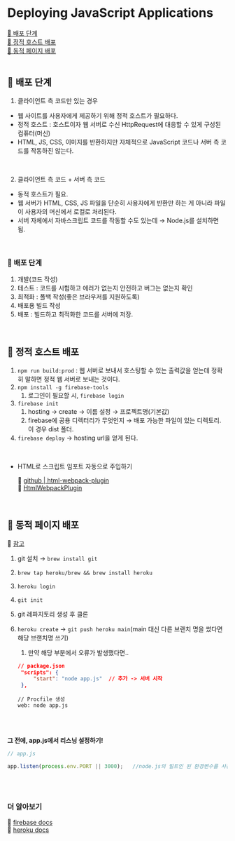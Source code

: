 # Deploying JavaScript Applications

[📌 배포 단계](#-배포-단계)<br>
[📌 정적 호스트 배포](#-정적-호스트-배포)<br>
[📌 동적 페이지 배포](#-동적-페이지-배포)<br>
<br>

## 📌 배포 단계

1. 클라이언트 측 코드만 있는 경우

- 웹 사이트를 사용자에게 제공하기 위해 정적 호스트가 필요하다.
- 정적 호스트 : 호스트이자 웹 서버로 수신 HttpRequest에 대응할 수 있게 구성된 컴퓨터(머신)
- HTML, JS, CSS, 이미지를 반환하지만 자체적으로 JavaScript 코드나 서버 측 코드를 작동하진 않는다.

<br>

2. 클라이언트 측 코드 + 서버 측 코드

- 동적 호스트가 필요.
- 웹 서버가 HTML, CSS, JS 파일을 단순히 사용자에게 반환만 하는 게 아니라 파일이 사용자의 머신에서 로컬로 처리된다.
- 서버 자체에서 자바스크립트 코드를 작동할 수도 있는데 &rarr; Node.js를 설치하면 됨.

<br>

### 📖 배포 단계

1. 개발(코드 작성)
2. 테스트 : 코드를 시험하고 에러가 없는지 안전하고 버그는 없는지 확인
3. 최적화 : 폴백 작성(좋은 브라우저를 지원하도록)
4. 배포용 빌드 작성
5. 배포 : 빌드하고 최적화한 코드를 서버에 저장.

<br>

## 📌 정적 호스트 배포

1. `npm run build:prod` : 웹 서버로 보내서 호스팅할 수 있는 출력값을 얻는데 정확히 말하면 정적 웹 서버로 보내는 것이다.
2. `npm install -g firebase-tools`
   1. 로그인이 필요할 시, `firebase login`
3. `firebase init`
   1. hosting &rarr; create &rarr; 이름 설정 &rarr; 프로젝트명(기본값)
   2. firebase에 공용 디렉터리가 무엇인지 &rarr; 배포 가능한 파일이 있는 디렉토리. 이 경우 dist 폴더.
4. `firebase deploy` &rarr; hosting url을 얻게 된다.

<br>

- HTML로 스크립트 임포트 자동으로 주입하기

    🔗 [github | html-webpack-plugin](https://github.com/jantimon/html-webpack-plugin)<br>
    🔗 [HtmlWebpackPlugin](https://webpack.js.org/plugins/html-webpack-plugin/)

<br>

## 📌 동적 페이지 배포

🔗 [참고](https://devcenter.heroku.com/articles/getting-started-with-nodejs)

1. git 설치 &rarr; `brew install git`
2. `brew tap heroku/brew && brew install heroku`
3. `heroku login`
4. `git init`
5. git 레파지토리 생성 후 클론
6. `heroku create` &rarr; `git push heroku main`(main 대신 다른 브랜치 명을 썼다면 해당 브랜치명 쓰기)
   1. 만약 해당 부분에서 오류가 발생했다면..
   ```json
   // package.json
    "scripts": {
        "start": "node app.js"  // 추가 -> 서버 시작
    },
   ```

   ```Procfile
   // Procfile 생성
   web: node app.js
   ```
<br><br>

**그 전에, app.js에서 리스닝 설정하기!**
```javascript
// app.js

app.listen(process.env.PORT || 3000);   //node.js의 빌트인 된 환경변수를 사용
```

<br><br>

### 더 알아보기

🔗 [firebase docs](https://firebase.google.com/docs/hosting?hl=ko)<br>
🔗 [heroku docs](https://devcenter.heroku.com/categories/reference)<br>